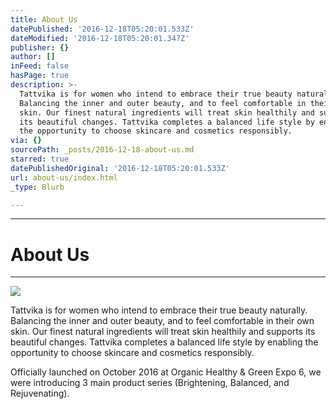 ```yaml
---
title: About Us
datePublished: '2016-12-18T05:20:01.533Z'
dateModified: '2016-12-18T05:20:01.347Z'
publisher: {}
author: []
inFeed: false
hasPage: true
description: >-
  Tattvika is for women who intend to embrace their true beauty naturally.
  Balancing the inner and outer beauty, and to feel comfortable in their own
  skin. Our finest natural ingredients will treat skin healthily and supports
  its beautiful changes. Tattvika completes a balanced life style by enabling
  the opportunity to choose skincare and cosmetics responsibly.
via: {}
sourcePath: _posts/2016-12-18-about-us.md
starred: true
datePublishedOriginal: '2016-12-18T05:20:01.533Z'
url: about-us/index.html
_type: Blurb

---
```

---

# About Us

---

![](https://the-grid-user-content.s3-us-west-2.amazonaws.com/2d61e902-a909-4f10-ad80-8dd652e47122.jpg)

Tattvika is for women who intend to embrace their true beauty naturally. Balancing the inner and outer beauty, and to feel comfortable in their own skin. Our finest natural ingredients will treat skin healthily and supports its beautiful changes. Tattvika completes a balanced life style by enabling the opportunity to choose skincare and cosmetics responsibly.

Officially launched on October 2016 at Organic Healthy & Green Expo 6, we were introducing 3 main product series (Brightening, Balanced, and Rejuvenating).